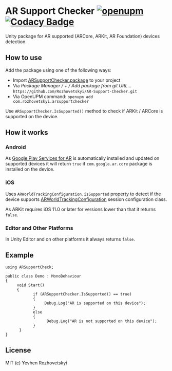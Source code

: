 # AR Support Checker [![openupm](https://img.shields.io/npm/v/com.rozhovetskyi.arsupportchecker?label=openupm&registry_uri=https://package.openupm.com)](https://openupm.com/packages/com.rozhovetskyi.arsupportchecker/) [![Codacy Badge](https://app.codacy.com/project/badge/Grade/93de627138984685b1eeb5d1e24a0ae1)](https://www.codacy.com/gh/Rozhovetskyi/AR-Support-Checker/dashboard?utm_source=github.com&amp;utm_medium=referral&amp;utm_content=Rozhovetskyi/AR-Support-Checker&amp;utm_campaign=Badge_Grade)

Unity package for AR supported (ARCore, ARKit, AR Foundation) devices detection.

## How to use

Add the package using one of the following ways:

*   Import [ARSupportChecker.package](https://github.com/Rozhovetskyi/AR-Support-Checker/releases/download/1.0.0/ARSupportChecker.unitypackage) to your project 
*   Via <i>Package Manager / + / Add package from git URL...</i> `https://github.com/Rozhovetskyi/AR-Support-Checker.git`
*   Via OpenUPM command: `openupm add com.rozhovetskyi.arsupportchecker`

Use `ARSupportChecker.IsSupported()` method to check if ARKit / ARCore  is supported on the device.

## How it works

### Android

As [Google Play Services for AR](https://play.google.com/store/apps/details?id=com.google.ar.core) is automatically installed and updated on supported devices it will return `true` if `com.google.ar.core` package is installed on the device.

### iOS

Uses `ARWorldTrackingConfiguration.isSupported` property to detect if the device supports [ARWorldTrackingConfiguration](https://developer.apple.com/documentation/arkit/arworldtrackingconfiguration) session configuration class.

As ARKit requires iOS 11.0 or later for versions lower than that it returns `false`.

### Editor and Other Platforms

In Unity Editor and on other platforms it always returns `false`.

## Example 

```
using ARSupportCheck;

public class Demo : MonoBehaviour
{
     void Start()
     {
            if (ARSupportChecker.IsSupported() == true)
            {
                 Debug.Log("AR is supported on this device");
            }
            else
            {
                  Debug.Log("AR is not supported on this device");
            }
      }
}
```

## License
MIT (c) Yevhen Rozhovetskyi
